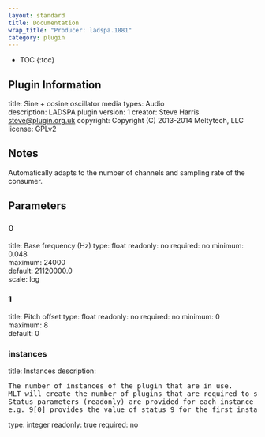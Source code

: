 ```yaml
---
layout: standard
title: Documentation
wrap_title: "Producer: ladspa.1881"
category: plugin
---
```

* TOC
{:toc}

## Plugin Information

title: Sine + cosine oscillator
media types:
Audio  
description: LADSPA plugin
version: 1
creator: Steve Harris <steve@plugin.org.uk>
copyright: Copyright (C) 2013-2014 Meltytech, LLC  
license: GPLv2  

## Notes

Automatically adapts to the number of channels and sampling rate of the consumer.

## Parameters

### 0

title: Base frequency (Hz)  type: float
readonly: no
required: no
minimum: 0.048  
maximum: 24000  
default: 21120000.0  
scale: log  

### 1

title: Pitch offset  type: float
readonly: no
required: no
minimum: 0  
maximum: 8  
default: 0  

### instances

title: Instances  description:
<pre>
The number of instances of the plugin that are in use.
MLT will create the number of plugins that are required to support the number of audio channels.
Status parameters (readonly) are provided for each instance and are accessed by specifying the instance number after the identifier (starting at zero).
e.g. 9[0] provides the value of status 9 for the first instance.
</pre>
type: integer
readonly: true
required: no

